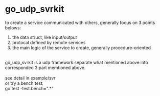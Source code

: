 go_udp_svrkit
=============

to create a service communicated with others, generally focus on 3 points belows:<br>
1. the data struct, like input/output<br>
2. protocal defined by remote services<br>
3. the main logic of the service to create, generally procedure-oriented<br>
<br>
go_udp_svrkit is a udp framework separate what mentioned above into corresponded 3 part memtioned above.<br>
<br>
see detail in example/svr<br>
or try a bench test: <br>
go test -test.bench=".*"<br>

